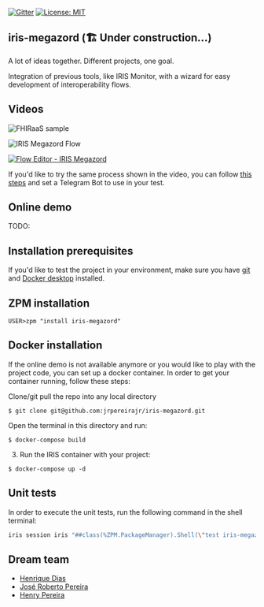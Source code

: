  [![Gitter](https://img.shields.io/badge/Available%20on-Intersystems%20Open%20Exchange-00b2a9.svg)](https://openexchange.intersystems.com/package/iris-megazord)
 [![License: MIT](https://img.shields.io/badge/License-MIT-blue.svg?style=flat&logo=AdGuard)](LICENSE)

<!--
 [![Quality Gate Status](https://community.objectscriptquality.com/api/project_badges/measure?project=intersystems_iris_community%2Firis-megazord&metric=alert_status)](https://community.objectscriptquality.com/dashboard?id=intersystems_iris_community%2Firis-megazord)
 [![Reliability Rating](https://community.objectscriptquality.com/api/project_badges/measure?project=intersystems_iris_community%2Firis-megazord&metric=reliability_rating)](https://community.objectscriptquality.com/dashboard?id=intersystems_iris_community%2Firis-megazord)
-->

## iris-megazord (🏗️ Under construction...)

A lot of ideas together. Different projects, one goal.

Integration of previous tools, like IRIS Monitor, with a wizard for easy development of interoperability flows.

## Videos

![FHIRaaS sample](https://github.com/jrpereirajr/iris-megazord/blob/master/img/chrome_Xs1BYHGxqm.gif?raw=true)

 ![IRIS Megazord Flow](https://github.com/jrpereirajr/iris-megazord/blob/6d41f60d2494c9c1b3c87e4e2dd996cd01c7a203/img/chrome_DcCKlFrEix.gif?raw=true)

[![Flow Editor - IRIS Megazord](https://img.youtube.com/vi/KkG0_-ahfjI/0.jpg)](https://www.youtube.com/watch?v=KkG0_-ahfjI)

If you'd like to try the same process shown in the video, you can follow [this steps](https://github.com/jrpereirajr/iris-chatbot#setting-up-a-telegram-bot) and set a Telegram Bot to use in your test.

## Online demo

TODO:

## Installation prerequisites

If you'd like to test the project in your environment, make sure you have [git](https://git-scm.com/book/en/v2/Getting-Started-Installing-Git) and [Docker desktop](https://www.docker.com/products/docker-desktop) installed.

## ZPM installation

```
USER>zpm "install iris-megazord"
```

## Docker installation

If the online demo is not available anymore or you would like to play with the project code, you can set up a docker container. In order to get your container running, follow these steps:

Clone/git pull the repo into any local directory

```
$ git clone git@github.com:jrpereirajr/iris-megazord.git
```

Open the terminal in this directory and run:

```
$ docker-compose build
```

3. Run the IRIS container with your project:

```
$ docker-compose up -d
```

## Unit tests

In order to execute the unit tests, run the following command in the shell terminal:

```bash
iris session iris "##class(%ZPM.PackageManager).Shell(\"test iris-megazord -v\",1,1)"
```


## Dream team

* [Henrique Dias](https://community.intersystems.com/user/henrique-dias-2)
* [José Roberto Pereira](https://community.intersystems.com/user/jos%C3%A9-roberto-pereira-0)
* [Henry Pereira](https://community.intersystems.com/user/henry-pereira)
